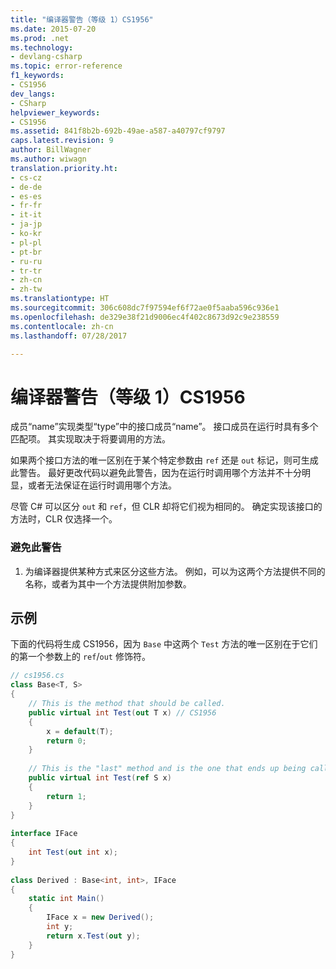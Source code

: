 ```yaml
---
title: "编译器警告（等级 1）CS1956"
ms.date: 2015-07-20
ms.prod: .net
ms.technology:
- devlang-csharp
ms.topic: error-reference
f1_keywords:
- CS1956
dev_langs:
- CSharp
helpviewer_keywords:
- CS1956
ms.assetid: 841f8b2b-692b-49ae-a587-a40797cf9797
caps.latest.revision: 9
author: BillWagner
ms.author: wiwagn
translation.priority.ht:
- cs-cz
- de-de
- es-es
- fr-fr
- it-it
- ja-jp
- ko-kr
- pl-pl
- pt-br
- ru-ru
- tr-tr
- zh-cn
- zh-tw
ms.translationtype: HT
ms.sourcegitcommit: 306c608dc7f97594ef6f72ae0f5aaba596c936e1
ms.openlocfilehash: de329e38f21d9006ec4f402c8673d92c9e238559
ms.contentlocale: zh-cn
ms.lasthandoff: 07/28/2017

---
```

# <a name="compiler-warning-level-1-cs1956"></a>编译器警告（等级 1）CS1956
成员“name”实现类型“type”中的接口成员“name”。 接口成员在运行时具有多个匹配项。 其实现取决于将要调用的方法。  
  
 如果两个接口方法的唯一区别在于某个特定参数由 `ref` 还是 `out` 标记，则可生成此警告。 最好更改代码以避免此警告，因为在运行时调用哪个方法并不十分明显，或者无法保证在运行时调用哪个方法。  
  
 尽管 C# 可以区分 `out` 和 `ref`，但 CLR 却将它们视为相同的。 确定实现该接口的方法时，CLR 仅选择一个。  
  
### <a name="to-avoid-this-warning"></a>避免此警告  
  
1.  为编译器提供某种方式来区分这些方法。 例如，可以为这两个方法提供不同的名称，或者为其中一个方法提供附加参数。  
  
## <a name="example"></a>示例  
 下面的代码将生成 CS1956，因为 `Base` 中这两个 `Test` 方法的唯一区别在于它们的第一个参数上的 `ref`/`out` 修饰符。  
  
```csharp  
// cs1956.cs  
class Base<T, S>  
{  
    // This is the method that should be called.  
    public virtual int Test(out T x) // CS1956  
    {  
        x = default(T);  
        return 0;  
    }  
  
    // This is the "last" method and is the one that ends up being called  
    public virtual int Test(ref S x)  
    {  
        return 1;  
    }  
}  
  
interface IFace  
{  
    int Test(out int x);  
}  
  
class Derived : Base<int, int>, IFace  
{  
    static int Main()  
    {  
        IFace x = new Derived();  
        int y;  
        return x.Test(out y);  
    }  
}  
```


